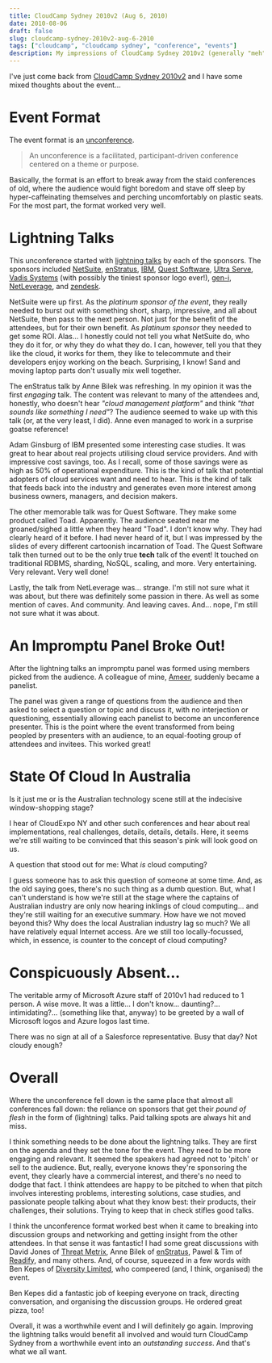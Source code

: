 ```yaml
---
title: CloudCamp Sydney 2010v2 (Aug 6, 2010)
date: 2010-08-06
draft: false
slug: cloudcamp-sydney-2010v2-aug-6-2010
tags: ["cloudcamp", "cloudcamp sydney", "conference", "events"]
description: My impressions of CloudCamp Sydney 2010v2 (generally "meh" with glimpses of "ooh" mixed in)...
---
```


I've just come back from [CloudCamp Sydney 2010v2](http://www.cloudcamp.org/sydney/2010-08-06) and I have some mixed thoughts about the event...

# Event Format

The event format is an [unconference](http://en.wikipedia.org/wiki/Unconference).

> An unconference is a facilitated, participant-driven conference centered on a theme or purpose.

Basically, the format is an effort to break away from the staid conferences of old, where the audience would fight boredom and stave off sleep by hyper-caffeinating themselves and perching uncomfortably on plastic seats. For the most part, the format worked very well.

# Lightning Talks

This unconference started with [lightning talks](http://en.wikipedia.org/wiki/Lightning_Talk) by each of the sponsors.  The sponsors included [NetSuite](http://www.netsuite.com/), [enStratus](http://www.enstratus.com/), [IBM](http://www.ibm.com/), [Quest Software](http://www.quest.com/), [Ultra Serve](http://www.ultraserve.com.au/), [Vadis Systems](http://www.vadis.com.au/) (with possibly the tiniest sponsor logo ever!), [gen-i](http://www.gen-i.co.nz/Pages/Gen-iHomePage.aspx), [NetLeverage](http://www.netleverage.com.au/), and [zendesk](http://www.zendesk.com/).

NetSuite were up first. As the _platinum sponsor of the event_, they really needed to burst out with something short, sharp, impressive, and all about NetSuite, then pass to the next person. Not just for the benefit of the attendees, but for their own benefit. As _platinum sponsor_ they needed to get some ROI. Alas... I honestly could not tell you what NetSuite do, who they do it for, or why they do what they do. I can, however, tell you that they like the cloud, it works for them, they like to telecommute and their developers enjoy working on the beach. Surprising, I know! Sand and moving laptop parts don't usually mix well together.

The enStratus talk by Anne Bilek was refreshing. In my opinion it was the first _engaging_ talk. The content was relevant to many of the attendees and, honestly, who doesn't hear _"cloud management platform"_ and think _"that sounds like something I need"_? The audience seemed to wake up with this talk (or, at the very least, I did). Anne even managed to work in a surprise goatse reference!

Adam Ginsburg of IBM presented some interesting case studies. It was great to hear about real projects utilising cloud service providers. And with impressive cost savings, too. As I recall, some of those savings were as high as 50% of operational expenditure. This is the kind of talk that potential adopters of cloud services want and need to hear. This is the kind of talk that feeds back into the industry and generates even more interest among business owners, managers, and decision makers.

The other memorable talk was for Quest Software. They make some product called Toad. Apparently. The audience seated near me groaned/sighed a little when they heard "Toad". I don't know why. They had clearly heard of it before. I had never heard of it, but I was impressed by the slides of every different cartoonish incarnation of Toad. The Quest Software talk then turned out to be the only true **tech** talk of the event! It touched on traditional RDBMS, sharding, NoSQL, scaling, and more. Very entertaining. Very relevant. Very well done!

Lastly, the talk from NetLeverage was... strange. I'm still not sure what it was about, but there was definitely some passion in there. As well as some mention of caves. And community. And leaving caves. And... nope, I'm still not sure what it was about.

# An Impromptu Panel Broke Out!

After the lightning talks an impromptu panel was formed using members picked from the audience. A colleague of mine, [Ameer](http://twitter.com/writeameer), suddenly became a panelist.

The panel was given a range of questions from the audience and then asked to select a question or topic and discuss it, with no interjection or questioning, essentially allowing each panelist to become an unconference presenter. This is the point where the event transformed from being peopled by presenters with an audience, to an equal-footing group of attendees and invitees. This worked great!

# State Of Cloud In Australia

Is it just me or is the Australian technology scene still at the indecisive window-shopping stage?

I hear of CloudExpo NY and other such conferences and hear about real implementations, real challenges, details, details, details. Here, it seems we're still waiting to be convinced that this season's pink will look good on us.

A question that stood out for me: What _is_ cloud computing?

I guess someone has to ask this question of someone at some time. And, as the old saying goes, there's no such thing as a dumb question. But, what I can't understand is how we're still at the stage where the captains of Australian industry are only now hearing inklings of cloud computing... and they're still waiting for an executive summary. How have we not moved beyond this? Why does the local Australian industry lag so much? We all have relatively equal Internet access. Are we still too locally-focussed, which, in essence, is counter to the concept of cloud computing?

# Conspicuously Absent...

The veritable army of Microsoft Azure staff of 2010v1 had reduced to 1 person.  A wise move. It was a little... I don't know... daunting?... intimidating?...  (something like that, anyway) to be greeted by a wall of Microsoft logos and Azure logos last time.

There was no sign at all of a Salesforce representative. Busy that day? Not cloudy enough?

# Overall

Where the unconference fell down is the same place that almost all conferences fall down: the reliance on sponsors that get their _pound of flesh_ in the form of (lightning) talks. Paid talking spots are always hit and miss.

I think something needs to be done about the lightning talks. They are first on the agenda and they set the tone for the event. They need to be more engaging and relevant. It seemed the speakers had agreed not to 'pitch' or sell to the audience. But, really, everyone knows they're sponsoring the event, they clearly have a commercial interest, and there's no need to dodge that fact. I think attendees are happy to be pitched to when that pitch involves interesting problems, interesting solutions, case studies, and passionate people talking about what they know best: their products, their challenges, their solutions. Trying to keep that in check stifles good talks.

I think the unconference format worked best when it came to breaking into discussion groups and networking and getting insight from the other attendees.  In that sense it was fantastic! I had some great discussions with David Jones of [Threat Metrix](http://www.threatmetrix.com/), Anne Bilek of [enStratus](http://www.enstratus.com/), Pawel & Tim of [Readify](http://www.readify.net), and many others. And, of course, squeezed in a few words with Ben Kepes of [Diversity Limited](http://diversity.net.nz/), who compeered (and, I think, organised) the event.

Ben Kepes did a fantastic job of keeping everyone on track, directing conversation, and organising the discussion groups. He ordered great pizza, too!

Overall, it was a worthwhile event and I will definitely go again. Improving the lightning talks would benefit all involved and would turn CloudCamp Sydney from a worthwhile event into an _outstanding success_. And that's what we all want.
